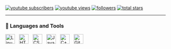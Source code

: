   <p align="left">
      <a href="https://www.youtube.com/channel/UCt00SFqoLi7BjmejezmCZ6g?sub_confirmation=1">
         <img alt="youtube subscribers" title="Subscribe to my YouTube channel" src="https://custom-icon-badges.demolab.com/youtube/channel/subscribers/UCt00SFqoLi7BjmejezmCZ6g?color=%23E05D44&label=SUBSCRIBE&logo=video&logoColor=white&style=for-the-badge&labelColor=CE4630"/></a> 
      <a href="https://www.youtube.com/channel/UCt00SFqoLi7BjmejezmCZ6g">
         <img alt="youtube views" title="YouTube views" src="https://custom-icon-badges.demolab.com/youtube/channel/views/UCt00SFqoLi7BjmejezmCZ6g?color=%23E1AD0E&logo=eye&logoColor=white&style=for-the-badge&labelColor=C79600"/></a> 
      <a href="https://api.github.com/users/Alessandro18K/followers">
         <img alt="followers" title="Follow me on Github" src="https://custom-icon-badges.demolab.com/github/followers/Alessandro18K?color=236ad3&labelColor=1155ba&style=for-the-badge&logo=person-add&label=Follow&logoColor=white"/></a>
      <a href="https://github.com/Alessandro18K?tab=repositories&sort=stargazers">
         <img alt="total stars" title="Total stars on GitHub" src="https://custom-icon-badges.demolab.com/github/stars/Alessandro18K?color=55960c&style=for-the-badge&labelColor=488207&logo=star"/></a>
   </p>

---

### 🧰 Languages and Tools

<img align="left" alt="Linux" width="30px" style="padding-right:10px;" src="https://cdn.jsdelivr.net/gh/devicons/devicon/icons/linux/linux-original.svg" />
<img align="left" alt="HTML" width="30px" style="padding-right:10px;" src="https://cdn.jsdelivr.net/gh/devicons/devicon/icons/html5/html5-plain.svg" />
<img align="left" alt="CSS" width="30px" style="padding-right:10px;" src="https://cdn.jsdelivr.net/gh/devicons/devicon/icons/css3/css3-plain.svg" />
<img align="left" alt="JavaScript" width="30px" style="padding-right:10px;" src="https://cdn.jsdelivr.net/gh/devicons/devicon/icons/javascript/javascript-plain.svg" />
<img align="left" alt="C++" width="30px" style="padding-right:10px;" src="https://cdn.jsdelivr.net/gh/devicons/devicon/icons/cplusplus/cplusplus-line.svg" />
<img align="left" alt="GitHub" width="30px" style="padding-right:10px;" src="https://cdn.jsdelivr.net/gh/devicons/devicon/icons/github/github-original.svg" />
<br />
